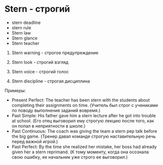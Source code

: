 # Stern - строгий




- stern deadline
- stern rule
- Stern law
- Stern glance
- Stern teacher

1. Stern warning - строгое предупреждение

2. Stern look - строгий взгляд

3. Stern voice - строгий голос

4. Stern discipline - строгая дисциплина

Примеры:

- Present Perfect: The teacher has been stern with the students about completing their assignments on time. (Учитель был строг с учениками по поводу выполнения заданий вовремя.)
- Past Simple: His father gave him a stern lecture after he got into trouble at school. (Его отец выговорил ему строгую лекцию после того, как он попал в неприятности в школе.)
- Past Continuous: The coach was giving the team a stern pep talk before the big game. (Тренер давал команде строгую наставительную речь перед важной игрой.)
- Past Perfect: By the time she realized her mistake, her boss had already given her a stern reprimand. (К тому моменту, когда она осознала свою ошибку, ее начальник уже строго ее выговорил.)